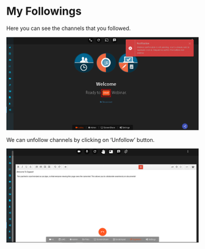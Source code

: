 # My Followings

Here you can see the channels that you followed.

![](../.gitbook/assets/image%20%2838%29.png)

We can unfollow channels by clicking on ‘Unfollow’ button.

![](../.gitbook/assets/image%20%28182%29.png)



